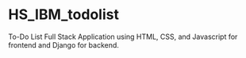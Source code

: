 # HS_IBM_todolist
To-Do List Full Stack Application using HTML, CSS, and Javascript for frontend and Django for backend.
